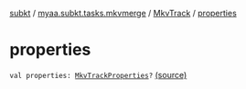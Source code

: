 [subkt](../../index.md) / [myaa.subkt.tasks.mkvmerge](../index.md) / [MkvTrack](index.md) / [properties](./properties.md)

# properties

`val properties: `[`MkvTrackProperties`](../-mkv-track-properties/index.md)`?` [(source)](https://github.com/Myaamori/SubKt/blob/master/src/main/kotlin/myaa/subkt/tasks/mkvmerge/mkvmerge.kt#L117)